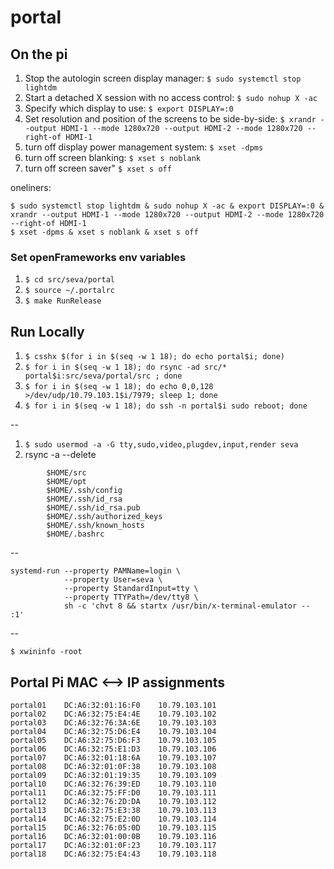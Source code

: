 # portal

## On the pi
1. Stop the autologin screen display manager: `$ sudo systemctl stop lightdm`
1. Start a detached X session with no access control: `$ sudo nohup X -ac`
1. Specify which display to use: `$ export DISPLAY=:0`
1. Set resolution and position of the screens to be side-by-side: `$ xrandr --output HDMI-1 --mode 1280x720 --output HDMI-2 --mode 1280x720 --right-of HDMI-1`
1. turn off display power management system: `$ xset -dpms`
1. turn off screen blanking: `$ xset s noblank`
1. turn off screen saver" `$ xset s off`

oneliners:

```
$ sudo systemctl stop lightdm & sudo nohup X -ac & export DISPLAY=:0 & xrandr --output HDMI-1 --mode 1280x720 --output HDMI-2 --mode 1280x720 --right-of HDMI-1
$ xset -dpms & xset s noblank & xset s off
```

### Set openFrameworks env variables
1. `$ cd src/seva/portal`
1. `$ source ~/.portalrc`
1. `$ make RunRelease`


## Run Locally

1. `$ csshx $(for i in $(seq -w 1 18); do echo portal$i; done)`
1. `$ for i in $(seq -w 1 18); do rsync -ad src/* portal$i:src/seva/portal/src ; done`
1. `$ for i in $(seq -w 1 18); do echo 0,0,128 >/dev/udp/10.79.103.1$i/7979; sleep 1; done`
1. `$ for i in $(seq -w 1 18); do ssh -n portal$i sudo reboot; done`

-- 

1. `$ sudo usermod -a -G tty,sudo,video,plugdev,input,render seva`
1. rsync -a --delete

```
        $HOME/src
        $HOME/opt
        $HOME/.ssh/config
        $HOME/.ssh/id_rsa
        $HOME/.ssh/id_rsa.pub
        $HOME/.ssh/authorized_keys
        $HOME/.ssh/known_hosts
		$HOME/.bashrc
```

-- 

```
systemd-run --property PAMName=login \
            --property User=seva \
            --property StandardInput=tty \
            --property TTYPath=/dev/tty8 \
            sh -c 'chvt 8 && startx /usr/bin/x-terminal-emulator -- :1'
```


-- 

`$ xwininfo -root`

## Portal Pi MAC <--> IP assignments
```
portal01    DC:A6:32:01:16:F0    10.79.103.101
portal02    DC:A6:32:75:E4:4E    10.79.103.102
portal03    DC:A6:32:76:3A:6E    10.79.103.103
portal04    DC:A6:32:75:D6:E4    10.79.103.104
portal05    DC:A6:32:75:D6:F3    10.79.103.105
portal06    DC:A6:32:75:E1:D3    10.79.103.106
portal07    DC:A6:32:01:18:6A    10.79.103.107
portal08    DC:A6:32:01:0F:38    10.79.103.108
portal09    DC:A6:32:01:19:35    10.79.103.109
portal10    DC:A6:32:76:39:ED    10.79.103.110
portal11    DC:A6:32:75:FF:D0    10.79.103.111
portal12    DC:A6:32:76:2D:DA    10.79.103.112
portal13    DC:A6:32:75:E3:38    10.79.103.113
portal14    DC:A6:32:75:E2:0D    10.79.103.114
portal15    DC:A6:32:76:05:0D    10.79.103.115
portal16    DC:A6:32:01:00:0B    10.79.103.116
portal17    DC:A6:32:01:0F:23    10.79.103.117
portal18    DC:A6:32:75:E4:43    10.79.103.118
```
